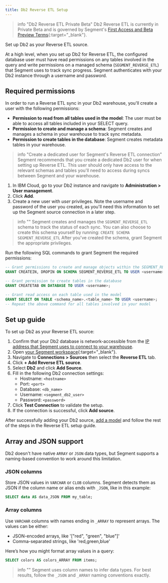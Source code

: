 ```yaml
---
title: Db2 Reverse ETL Setup
---
```


> info "Db2 Reverse ETL Private Beta"
> Db2 Reverse ETL is currently in Private Beta and is governed by Segment's [First Access and Beta Preview Terms](https://www.twilio.com/en-us/legal/tos){:target="_blank"}.

Set up Db2 as your Reverse ETL source.

At a high level, when you set up Db2 for Reverse ETL, the configured database user must have read permissions on any tables involved in the query and write permissions on a managed schema (`SEGMENT_REVERSE_ETL`) that Segment uses to track sync progress. Segment authenticates with your Db2 instance through a username and password. 



## Required permissions

In order to run a Reverse ETL sync in your Db2 warehouse, you'll create a user with the following permissions:

* **Permission to read from all tables used in the model**: The user must be able to access all tables included in your SELECT query.
* **Permission to create and manage a schema**: Segment creates and manages a schema in your warehouse to track sync metadata.
* **Permission to create tables in the database**: Segment creates metadata tables in your warehouse. 


> info "Create a dedicated user for Segment's Reverse ETL connection"
> Segment recommends that you create a dedicated Db2 user for when setting up Reverse ETL. This user should only have access to the relevant schemas and tables you'll need to access during syncs between Segment and your warehouse. 

1. In IBM Cloud, go to your Db2 instance and navigate to **Administration > User management**.
2. Click **Add**.
3. Create a new user with *user* privileges. Note the username and password of the user you created, as you'll need this information to set up the Segment source connection in a later step. 


> info ""
> Segment creates and manages the `SEGMENT_REVERSE_ETL` schema to track the status of each sync. 
> You can also choose to create this schema yourself by running: 
> `CREATE SCHEMA SEGMENT_REVERSE_ETL` 
> After you've created the schema, grant Segment the appropriate privileges.



Run the following SQL commands to grant Segment the required permissions:

```sql
-- Grant permissions to create and manage objects within the SEGMENT_REVERSE_ETL schema
GRANT CREATEIN, DROPIN ON SCHEMA SEGMENT_REVERSE_ETL TO USER <username>;

-- Grant permission to create tables in the database
GRANT CREATETAB ON DATABASE TO USER <username>;

-- Grant read access on each table used in the model
GRANT SELECT ON TABLE <schema_name>.<table_name> TO USER <username>;
-- Repeat the above command for all tables involved in your model
```


## Set up guide

To set up Db2 as your Reverse ETL source:

1. Confirm that your Db2 database is network-accessible from the [IP address that Segment uses to connect to your warehouse](/docs/connections/storage/warehouses/faq/#which-ips-should-i-allowlist).
2. Open [your Segment workspace](https://app.segment.com/workspaces){:target="_blank"}.
3. Navigate to **Connections > Sources** then select the **Reverse ETL** tab.
4. Click **+ Add Reverse ETL source**.
5. Select **Db2** and click **Add Source**.
6. Fill in the following Db2 connection settings:
    * Hostname: `<hostname>`
    * Port: `<port>`
    * Database: `<db_name>`
    * Username: `<segment_db2_user>`
    * Password: `<password>`
7. Click **Test Connection** to validate the setup.
8. If the connection is successful, click **Add source**.

After successfully adding your Db2 source, [add a model](/docs/connections/reverse-etl/setup/#step-2-add-a-model) and follow the rest of the steps in the Reverse ETL setup guide.

## Array and JSON support

Db2 doesn't have native `ARRAY` or `JSON` data types, but Segment supports a naming-based convention to work around this limitation.

### JSON columns

Store JSON values in `VARCHAR` or `CLOB` columns. Segment detects them as JSON if the column name or alias ends with `_JSON`, like in this example:

```sql
SELECT data AS data_JSON FROM my_table;
```

### Array columns

Use `VARCHAR` columns with names ending in `_ARRAY` to represent arrays. The values can be either:

- JSON-encoded arrays, like '["red", "green", "blue"]'
- Comma-separated strings, like 'red,green,blue'

Here’s how you might format array values in a query:

```sql
SELECT colors AS colors_ARRAY FROM items;
```

> info ""
> Segment uses column names to infer data types. For best results, follow the `_JSON` and `_ARRAY` naming conventions exactly.
